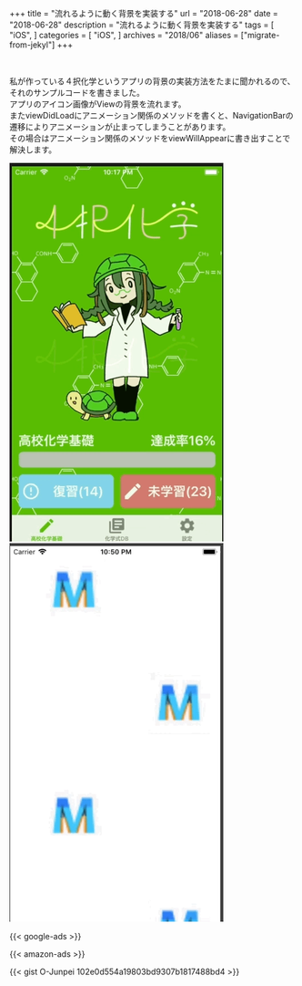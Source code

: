 +++
title = "流れるように動く背景を実装する"
url = "2018-06-28"
date = "2018-06-28"
description = "流れるように動く背景を実装する"
tags = [
    "iOS",
]
categories = [
    "iOS",
]
archives = "2018/06"
aliases = ["migrate-from-jekyl"]
+++

<br>

私が作っている４択化学というアプリの背景の実装方法をたまに聞かれるので、それのサンプルコードを書きました。  
アプリのアイコン画像がViewの背景を流れます。  
またviewDidLoadにアニメーション関係のメソッドを書くと、NavigationBarの遷移によりアニメーションが止まってしまうことがあります。  
その場合はアニメーション関係のメソッドをviewWillAppearに書き出すことで解決します。  


![alt](1.gif)
![alt](2.gif)

<!-- Google Ads -->
{{< google-ads >}}

<!-- Amazon Ads -->
{{< amazon-ads >}}

{{< gist O-Junpei 102e0d554a19803bd9307b1817488bd4 >}}
